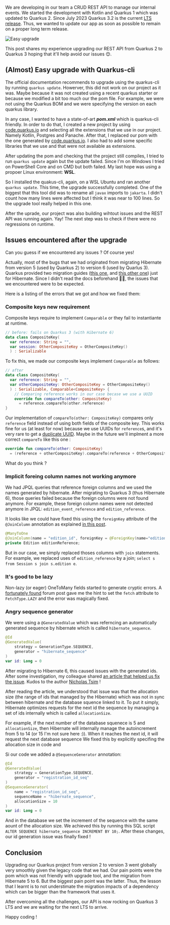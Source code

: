 We are developing in our team a CRUD REST API to manage our internal events. We started the development with Kotlin and Quarkus 1 which was updated to Quarkus 2.
Since July 2023 Quarkus 3.2 is the current [LTS release](https://quarkus.io/blog/lts-releases/). Thus, we wanted to update our app as soon as possible to remain on a proper long term release.

![Easy upgrade](https://dev-to-uploads.s3.amazonaws.com/uploads/articles/1fpd17p5aahvg3ojps2m.png)

This post shares my experience upgrading our REST API from Quarkus 2 to Quarkus 3 hoping that it'll help avoid our issues 😊.

## (Almost) Easy upgrade with Quarkus-cli

The official documentation recommends to upgrade using the quarkus-cli by running `quarkus update`. Howerver, this did not work on our project as it was.
Maybe because it was not created using a recent quarkus starter or because we modified a bit too much our the pom file.
For example, we were not using the Quarkus BOM and we were specifying the version on each quarkus library.

In any case, I wanted to have a state-of-art ***pom.xml*** which is quarkus-cli friendly.
In order to do that, I created a new project by using [code.quarkus.io](https://code.quarkus.io/) and selecting all the extensions that we use in our project. Namely Kotlin, Postgres and Panache. After that, I replaced our pom with the one generated by [code.quarkus.io](https://code.quarkus.io/).
I also had to add some specific libraries that we use and that were not available as extensions.

After updating the pom and checking that the project still compiles, I tried to run `quarkus update` again but the update failed. Since I'm on Windows I tried on PowerShell Core and on CMD but both failed. My last hope was using a propoer Linux environment: **WSL**.

So I installed the quakus-cli, again, on a WSL Ubuntu and ran another `quarkus update`.
This time, the upgrade successfully completed. One of the biggest that this tool did was to rename all `javax` imports to `jakarta`.
I didn't count how many lines were affected but I think it was near to 100 lines.
So the upgrade tool really helped in this one.

After the uprade, our project was also building wihtout issues and the REST API was running again. Yay!
The next step was to check if there were no regressions on runtime.

## Issues encountered after the upgrade

Can you guess if we encountered any issues ? Of course yes!

Actually, most of the bugs that we had originated from migrating Hibernate from version 5 (used by Quarkus 2) to version 6 (used by Quarlus 3). Quarkus provided two migration guides ([this one](https://github.com/quarkusio/quarkus/wiki/Migration-Guide-3.0#jpa--hibernate-orm), and [this other one](https://github.com/quarkusio/quarkus/wiki/Migration-Guide-3.0:-Hibernate-ORM-5-to-6-migration)) just for Hibernate. Since I didn't read the docs beforehand 🤦‍♂️, the issues that we encountered were to be expected.

Here is a listing of the errors that we got and how we fixed them:

### Composite keys new requirement

Composite keys require to implement `Comparable` or they fail to instantiante at runtime.

```kotlin
// before: fails on Quarkus 3 (with Hibernate 6)
data class CompositeKey(
  var reference: String = "", 
  var session: OtherCompositeKey = OtherCompositeKey()
  ) : Serializable
```

To fix this, we made our composite keys implement `Comparable` as follows:

```kotlin
// after
data class CompositeKey(
  var reference: String = "",
  var otherCompositeKey: OtherCompositeKey = OtherCompositeKey()
  ) : Serializable, Comparable<CompositeKey> {
    // Comparing reference works in our case becase we use a UUID 
    override fun compareTo(other: CompositeKey) 
      = reference.compareTo(other.reference)
}
```

Our implementation of `compareTo(other: CompositeKey)` compares only `reference` field instead of using both fields of the composite key. This works fine for us (at least for now) because we use UUIDs for `reference`s, and it's very rare to get a [duplicate UUID](https://stackoverflow.com/questions/2513573/how-good-is-javas-uuid-randomuuid). Maybe in the future we'll implment a more correct `compareTo` like this one : 

```kotlin
override fun compareTo(other: CompositeKey) 
  = (reference + otherCompositeKey).compareTo(reference + OtherCompositeKey)
```

What do you think ?

### Implicit foreing column names not working anymore

We had JPQL queries that reference foreign columns and we used the names generated by hibernate. After migrating to Quarkus 3 (thus Hibernate 6), those queries failed because the foreign columns were not found anymore. For example, these foreign column names were not detected anymore in JPQL: `edition_event_reference` and `edition_reference`.

It looks like we could have fixed this using the `foreignKey` attribute of the `@JoinColumn` annotation as explained [in this post](https://stackoverflow.com/a/30121636).

```kotlin
@ManyToOne
@JoinColumn(name = "edition_id", foreignKey = @ForeignKey(name="edition_reference"))
private Edition editionReference;
```

But in our case, we simply replaced thoses columns with `join` statements. For example, we replaced uses of `edition_reference` by a join; `select s from Session s join s.edition e`.

### It's good to be lazy

Non-lazy (or eager) OneToMany fields started to generate cryptic errors. A [fortunately found](https://fluca1978.github.io/2019/10/22/Hibernate.html) forum post gave me the hint to set the `fetch` attribute to `FetchType.LAZY` and the error was magically fixed.

### Angry sequence generator

We were using a `@GeneratedValue` which was referncing an automatically generated sequence by hibernate which is called `hibernate_sequence`. 

```kotlin
@Id
@GeneratedValue(
    strategy = GenerationType.SEQUENCE,
    generator = "hibernate_sequence"
)
var id: Long = 0
```

After migrating to Hibernate 6, this caused issues with the generated ids. After some investigation, my colleague shared [an article that helped us fix the issue](https://ntsim.uk/posts/how-to-use-hibernate-identifier-sequence-generators-properly). Kudos to the author [Nicholas Tsim](https://ntsim.uk/) !

After reading the article, we understood that issue was that the allocation size (the range of ids that managed by the Hibernate) which was not in sync between hibernate and the database squence linked to it.
To put it simply, Hibernate optimizes requests for the next id the sequence by managing a set of ids internally which is called `allocationSize`.

For example, if the next number of the database squenece is 5 and `allocationSize`, then Hibernate will internally manage the autoincrement from 5 to 14 (or 15 I'm not sure here :)). 
When it reaches the next id, it will request the next database sequence
We fixed this by explicitly specifing the allocation size in code and 

Si our code we added a `@SequenceGenerator` annotation:

```kotlin
@Id
@GeneratedValue(
    strategy = GenerationType.SEQUENCE,
    generator = "registration_id_seq"
)
@SequenceGenerator(
    name = "registration_id_seq",
    sequenceName = "hibernate_sequence",
    allocationSize = 10
)
var id: Long = 0
```

And in the database we set the increment of the sequence with the same aount of the allocation size. 
We achieved this by running this SQL script `ALTER SEQUENCE hibernate_sequence INCREMENT BY 10;`. 
After these changes, our id generation issue was finally fixed !

## Conclusion

Upgrading our Quarkus project from version 2 to version 3 went globally very smoothly given the legacy code that we had. 
Our pain points were the pom which was not friendly with upgrade tool, and the migration from Hibernate 5 to 6.
But the biggest pain point was the latter.
Thus, the lesson that I learnt is to not understimate the migration impacts of a dependency which can be bigger than the framework that uses it.

After overcoming all the challenges, our API is now rocking on Quarkus 3 LTS and we are waiting for the next LTS to arrive. 

Happy coding !